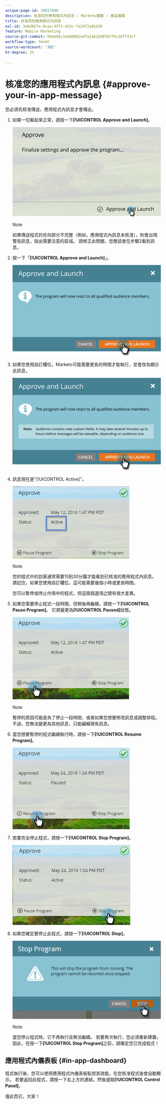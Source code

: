 ```yaml
---
unique-page-id: 10617440
description: 核准您的應用程式內訊息 — Marketo檔案 — 產品檔案
title: 核准您的應用程式內訊息
exl-id: 3ebd857e-8caa-45f3-a53c-fa2df2a81d36
feature: Mobile Marketing
source-git-commit: 09a656c3a0d0002edfa1a61b987bff4c1dff33cf
workflow-type: tm+mt
source-wordcount: '301'
ht-degree: 2%

---
```


# 核准您的應用程式內訊息 {#approve-your-in-app-message}

您必須先核准傳送，應用程式內訊息才會傳出。

1. 如果一切看起來正常，請按一下&#x200B;**[!UICONTROL Approve and Launch]**。

   ![](assets/pasted-image-at-2016-05-31-02-08-pm-281-29.png)

   >[!NOTE]
   >
   >如果傳送程式的任何部分不完整（例如，應用程式內訊息未核准），則會出現警告訊息，指出需要注意的區域。 請修正此問題，您應該會在步驟2看到訊息。

1. 按一下「**[!UICONTROL Approve and Launch]**」。

   ![](assets/pasted-image-at-2016-05-31-02-08-pm.png)

1. 如果您使用自訂欄位，Marketo可能需要更長的時間才能執行，並會改為顯示此訊息。

   ![](assets/pasted-image-at-2016-05-31-02-09-pm.png)

1. 訊息現在是&quot;[!UICONTROL Active]&quot;。

   ![](assets/image2016-5-12-13-3a49-3a5.png)

   >[!NOTE]
   >
   >您的程式中的訪客通常需要15到30分鐘才能看到已核准的應用程式內訊息。 請記住，如果您使用自訂欄位，這可能需要幾個小時或更長時間。

   您可以暫停或停止作用中的程式，但這兩個選項之間有很大差異。

1. 如果您需要停止程式一段時間，但稍後再繼續，請按一下&#x200B;**[!UICONTROL Pause Program]**。 它將變更為&#x200B;**[!UICONTROL Paused]**&#x200B;狀態。

   ![](assets/image2016-5-12-13-3a50-3a26.png)

   >[!NOTE]
   >
   >暫停的原因可能是為了停止一段時間，或者如果您想要修改訊息或調整排程。 不過，您無法變更為其他訊息，只能編輯現有訊息。

1. 當您想要暫停的程式繼續執行時，請按一下&#x200B;**[!UICONTROL Resume Program]**。

   ![](assets/image2016-5-24-13-3a26-3a43.png)

1. 若要完全停止程式，請按一下&#x200B;**[!UICONTROL Stop Program]**。

   ![](assets/image2016-5-24-13-3a29-3a35.png)

1. 如果您確定要停止此程式，請按一下&#x200B;**[!UICONTROL Stop]**。

   ![](assets/image2016-5-24-13-3a31-3a22.png)

   >[!NOTE]
   >
   >當您停止程式時，它不再執行且無法繼續。 若要再次執行，您必須重新建置。 因此，在按一下&#x200B;**[!UICONTROL Stop Program]**&#x200B;之前，請確定您已完成程式！

## 應用程式內儀表板 {#in-app-dashboard}

程式執行後，您可以使用應用程式內儀表板監控其效能，在您核准程式後會自動顯示。 若要返回此程式，請按一下右上方的連結，然後選取&#x200B;**[!UICONTROL Control Panel]**。

僅此而已，大家！
